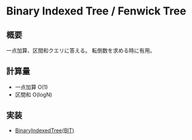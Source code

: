 # Binary Indexed Tree / Fenwick Tree
## 概要
一点加算、区間和クエリに答える。
転倒数を求める時に有用。

## 計算量
- 一点加算 O(1)
- 区間和 O(logN)

## 実装
- [BinaryIndexedTree(BIT)](https://github.com/shu8Cream/algorithm/blob/main/DataStructure/BIT/BIT.cpp)
